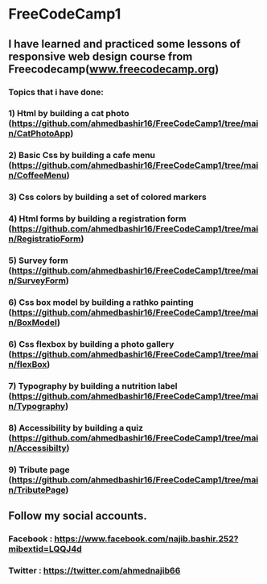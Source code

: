 # FreeCodeCamp1

## I have learned and practiced some lessons of responsive web design course from Freecodecamp(www.freecodecamp.org)

### Topics that i have done:
### 1) Html by building a cat photo (https://github.com/ahmedbashir16/FreeCodeCamp1/tree/main/CatPhotoApp)
### 2) Basic Css by building a cafe menu (https://github.com/ahmedbashir16/FreeCodeCamp1/tree/main/CoffeeMenu)
### 3) Css colors by building a set of colored markers
### 4) Html forms by building a registration form (https://github.com/ahmedbashir16/FreeCodeCamp1/tree/main/RegistratioForm)
### 5) Survey form (https://github.com/ahmedbashir16/FreeCodeCamp1/tree/main/SurveyForm)
### 6) Css box model by building a rathko painting (https://github.com/ahmedbashir16/FreeCodeCamp1/tree/main/BoxModel)
### 6) Css flexbox by building a photo gallery (https://github.com/ahmedbashir16/FreeCodeCamp1/tree/main/flexBox)
### 7) Typography by building a nutrition label (https://github.com/ahmedbashir16/FreeCodeCamp1/tree/main/Typography)
### 8) Accessibility by building a quiz (https://github.com/ahmedbashir16/FreeCodeCamp1/tree/main/Accessibilty)
### 9) Tribute page (https://github.com/ahmedbashir16/FreeCodeCamp1/tree/main/TributePage)

## Follow my social accounts.
### Facebook : https://www.facebook.com/najib.bashir.252?mibextid=LQQJ4d
### Twitter : https://twitter.com/ahmednajib66

